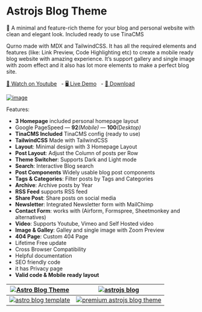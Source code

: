 # Astrojs Blog Theme
🚀 A minimal and feature-rich theme for your blog and personal website with clean and elegant look. Included ready to use TinaCMS

Qurno made with MDX and TailwindCSS. It has all the required elements and features (like: Link Preview, Code Highlighting etc) to create a mobile ready blog website with amazing experience. It’s support gallery and single image with zoom effect and it also has lot more elements to make a perfect blog site.

[🔴 Watch on Youtube](https://youtu.be/sHc0JqEo4aI) ‎ ‎ -‎  [🖥 Live Demo](https://qurno-astro.vercel.app/) ‎ ‎ -‎  [🔽 Download](https://platol.lemonsqueezy.com/buy/fd99fe19-d32e-44fb-a97f-c75935e4b784)

[![image](https://github.com/user-attachments/assets/fd35112a-1823-42f7-a41e-b111e489f60b)](https://qurno-astro.vercel.app/)


Features:
- **3 Homepage** included personal homepage layout
- Google PageSpeed — **92**_(Mobile)_ — **100**_(Desktop)_
- **TinaCMS Included** TinaCMS config (ready to use)
- **TailwindCSS** Made with TailwindCSS
- **Layout**: Minimal design with 3 Homepage Layout
- **Post Layout**: Adjust the Column of posts per Row
- **Theme Switcher**: Supports Dark and Light mode
- **Search**: Interactive Blog search
- **Post Components** Widely usable blog post components
- **Tags & Categories**: Filter posts by Tags and Categories
- **Archive**: Archive posts by Year
- **RSS Feed** supports RSS feed
- **Share Post**: Share posts on social media
- **Newsletter**: Integrated Newsletter form with MailChimp
- **Contact Form**: works with (Airform, Formspree, Sheetmonkey and alternatives)
- **Video**: Supports Youtube, Vimeo and Self Hosted video
- **Image & Galley**: Galley and single image with Zoom Preview
- **404 Page**: Custom 404 Page
- Lifetime Free update
- Cross Browser Compatibility
- Helpful documentation
- SEO friendly code
- it has Privacy page
- **Valid code & Mobile ready layout**

| [![Astro Blog Theme](https://github.com/user-attachments/assets/ee9a1cd7-b2a2-4ef0-9028-2908d9f160fe)](https://qurno-astro.vercel.app/) | [![astrojs blog](https://github.com/user-attachments/assets/0f1913d4-640a-4e2d-9985-a7ee5b917e64)](https://qurno-astro.vercel.app/) |
|:---:|:---:|
| [![astro blog template](https://github.com/user-attachments/assets/b5f9b93c-ed7d-4e8e-8968-c326db5efed9)](https://qurno-astro.vercel.app/) | [![premium astrojs blog theme](https://github.com/user-attachments/assets/31206e2d-80cb-464b-9147-8fc221bdf20f)](https://qurno-astro.vercel.app/) |
